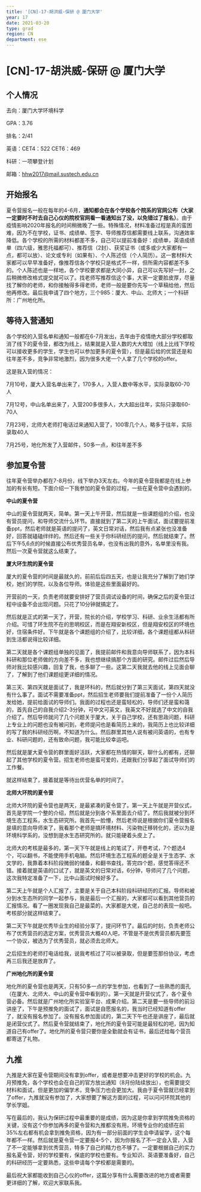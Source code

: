 ```yaml
---
title: '[CN]-17-胡洪威-保研 @ 厦门大学'
year: 17
date: 2021-03-20
type: grad
region: CN
department: ese
---
```


# [CN]-17-胡洪威-保研 @ 厦门大学

## **个人情况**

去向：厦门大学环境科学

GPA：3.76

排名：2/41

英语：CET4：522 CET6：469

科研：一项攀登计划

邮箱：hhw2017@mail.sustech.edu.cn

 

## **开始报名**

夏令营报名一般在每年的4-6月，**通知都会在各个学校各个院系的官网公布（大家一定要时不时去自己心仪的院校官网看一看通知出了没，以免错过了报名）**。由于疫情影响2020年报名的时间稍微晚了一些。特殊情况，材料准备过程是真的蛮困难，因为不在学校，证书、成绩单、签字、导师推荐信都需要线上联系，沟通效率降低。各个学校的所需的材料都差不多，自己可以提前准备好：成绩单，英语成绩单（四六级，雅思托福都可）、推荐信（2封）、获奖证书（或多或少大家都有一点，都可以放）、论文或专利（如果有）、个人陈述信（个人简历）。这一套材料大家都可以早早准备好，像推荐信各个学校只是格式不一样，但所需内容都差不多的。个人陈述也是一样地，各个学校要求都是大同小异，自己可以先写好一封，之后稍微修改格式提交就可以了。找老师写推荐信这个事，大家一定要脸皮厚，尽量找了解你的老师，和你接触得多得老师，老师一般是要你先写一个草稿给他，然后他再修改。最后我申请了四个地方，三个985：厦大、中山、北师大；一个科研所：广州地化所。

 

## **等待入营通知**

各个学校的入营名单和通知一般都在6-7月发出，去年由于疫情绝大部分学校都取消了线下的夏令营，都改为线上，结果就是入营人数的大大增加（线上比线下学校可以接收更多的学生，学生也可以参加更多的夏令营），但是最后给的优营还是和往年差不多，竞争非常地激烈，因为很多大佬一个人拿了几个学校的offer。

 

这是我入营的情况：

7月10号，厦大入营名单出来了，170多人，入营人数中等水平，实际录取60-70人

7月12号，中山名单出来了，入营200多很多人，大大超出往年，实际只录取60-70人

7月23号，北师大老师打电话过来通知入营了，100零几个人，略多于往年，实际录取40人

7月25号，地化所发了入营邮件，50多一点，和往年差不多

 

## **参加夏令营**

往年夏令营举办都在7-8月份，线下举办3天左右。今年的夏令营我都是在线上参加的有长有短。下面介绍一下我参加的夏令营的过程，一些在夏令营中会遇到的。

 

**中山的夏令营**

中山的夏令营就两天，简单。第一天上午开营，然后就是一些课题组的介绍，也没有营员提问，和导师交流什么环节。直接就到了第二天的上午面试，面试要提前准备ppt，然后老师就是英语的提问了，英文日常对话，然后我有点紧张也没准备好，回答就磕磕绊绊的。然后还有一些关于你科研经历的提问，然后就结束了。然后下午5,6点的时候直接公布优秀营员名单，也没有出我的意外，名单里没有我。然后一次夏令营就这么结束了。

 

**厦大环生院的夏令营**

 

厦大的夏令营的时间是最就久的，前前后后四五天，也是让我充分了解到了她们学校，她们的学院，以及各位导师。体验是这些里面最好的。

开营前的一天，负责老师就要安排好了营员调试设备的时间，确保之后的夏令营过程中设备不会出现问题。只花了10分钟就搞定了。

然后就是正式的第一天了，开营，院长的介绍，学校学习、科研、业余生活都有所介绍。可惜了环生院不在的思明校区，而是在翔安新校区，但是翔安校区的环境也好，住宿条件好。下午就是各个课题组的介绍了，比较详细，各个课题组都从科研到生活都说得比较详细。

第二天就是各个课题组单独的见面了，我提前邮件和我意向导师联系了，因为本科科研和那位老师做的方向差不多，我也想继续搞那个方面的研究。邮件过后然后导师对我比较感兴趣，回复了我，也多聊了一些。这第二天我就去他的线上见面会聊了，了解到了他们课题组更详细的情况。

第三天、第四天就是面试了，我是环科的，然后就分到了第三天面试，第四天就没有什么事了。面试不需要准备ppt，然后招生老师要我们提前准备了一份个人简历发给她，提前给面试的导师们。我面的过程也还是蛮轻松的，导师们还是蛮和蔼的，首先自己的自我介绍2-3分钟，可中文可英文，我英文不好就选了中文的自我介绍了。然后导师就问了几个问题关于厦大，关于自己学校，还有思政问题，科研上专业上的问题也没有被问到，老师提问也是看简历上来的，我简历上也比较详细的写了我的科研经历啊，不知道为什么。然后群里其他人说有被问英语的，也有专业、科研问题的，还有致命问题，我可能比较幸运吧。

然后就是厦大夏令营的群里面好活跃，大家都在热情的聊天，聊什么的都有，还聊起了其他学校的夏令营。招生老师也是蛮可爱的，还跟我们分享起了面试导师们的工作餐。

就这样结束了，接着就是等待出优营名单的时间了。

 

**北师大环院的夏令营**

北师大环院的夏令营也是两天，是最紧凑的夏令营了。第一天上午就是开营仪式，首先是学院一个整的介绍，然后就是分到各个系里面去介绍了。然后我就被分到环境生态工程系，水生态研究所。我首先一脸懵，然后老师说是根据你们夏令营报名是填的意向导师来了，我看那个老师是搞环境材料、污染物迁移转化的，还以为是环境科学系的，没想到是水生态研究所的。就只能硬着头皮上了。

北师大的考核是最多的，第一天下午就是线上的笔试了，开卷考试，7个题选4个，可以翻书，不能使用手机电脑。然后环境生态工程系的题全是关于生态学、水文学的，我靠着本科阶段微弱的储备，和翻书查找，答完四个题，感觉答得还不错。接着就是英语的口试了，就是英文的日常对话，6分钟，导师问了几个问题，这次我特定准备了一下，比中山面试时候好多了。

第二天上午就是个人汇报了，主要是关于自己本科阶段科研经历的汇报。导师和被分到水生态所的同学一起参与，我是最后一个汇报的，大家都可以看到其他营员的汇报情况。看了一圈发现我自己是最菜的，大家都是大佬，自己总的表现一般吧。考核部分就这样结束了。

第二天下午就是优秀毕业生的经验分享了，提问环节了。最后的时刻，负责老师公布了优秀营员的选定方案，优秀营员大概40人吧，不管是不是优秀营员都先要签一个协议，被选为了优秀营员，就必须去北师大。

之后招生的老师打电话给我，说我考核过了可以被录取，但是要签那份协议，考虑再三后我还是放弃了。

 

**广州地化所的夏令营**

地化所的夏令营也是两天，只有50多一点的学生参加，也看到了一些熟悉的面孔（在厦大、北师大、中山的夏令营中看到的）。第一天就是开营仪式了，各个夏令营必备。然后就是广州地化所实验室平台、成果介绍。第二天是要一些导师的前沿讲座了，下午是预推免的面试了，面试是自愿报名的，我当时已经知道有offer了，就没有报名参加了。没有报名参加面试的，第二天下午也还是讲座了，最后就是闭营仪式了。然后夏令营就结束了，地化所的夏令营可能是最轻松的吧，因为知道自己有offer了。地化所的夏令营只要你是全勤就会有证书，最后还给每个营员都寄送了礼物。 

 

## **九推**

九推是大家在夏令营期间没有拿到offer，或者是想要冲击更好的学校的机会。九月预推免，各个学校也会在自己的官方放出通知（8月份陆续放出），也需要提交材料和面试，但是更加的偏学术，竞争压力也会更加大。我由于夏令营就已经拿到了offer，九推就没有参加了，大家想要了解这方面的过程，可以问问环院其他的学长学姐。

 

写在最后的，我认为保研过程中最重要的是成绩，因为这是你拿到学院推免资格的关键，没有这个你参加再多的夏令营和九推都没有用，环境专业你的成绩在前35%左右都有机会拿到推免资格，因为有一部分前面的学生会申请留学，这个每年都不一样。然后就是夏令营一定要报4-5个，因为你报名了不一定会入营，入营了不一定能够拿到优秀营员，特多了自己的精力也不够了。一定要根据自己的实力报名夏令营，好的学校要有，保底的学校也要有。专业知识、英语要准备好，自己的科研经历一定要熟悉，这些申请每个学校都是需要的。

 

最后祝大家都能收到自己心仪的offer，这篇分享有什么需要改进的地方或者需要更详细的了解，欢迎大家联系我。

 